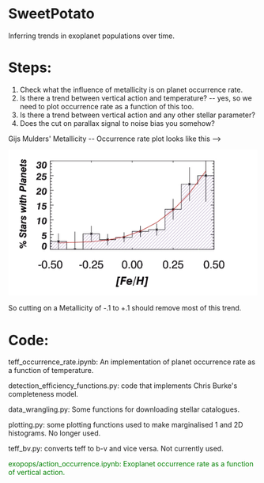 # SweetPotato

Inferring trends in exoplanet populations over time.

Steps:
=======

1. Check what the influence of metallicity is on planet occurrence rate.
2. Is there a trend between vertical action and temperature?
    -- yes, so we need to plot occurrence rate as a function of this too.
3. Is there a trend between vertical action and any other stellar parameter?
4. Does the cut on parallax signal to noise bias you somehow?

Gijs Mulders' Metallicity -- Occurrence rate plot looks like this -->

![alt text](https://github.com/ruthangus/SweetPotato/blob/master/Mulders.png)

So cutting on a Metallicity of -.1 to +.1 should remove most of this trend.


Code:
=====

teff_occurrence_rate.ipynb: An implementation of planet occurrence rate as a
function of temperature.

detection_efficiency_functions.py: code that implements Chris Burke's
completeness model.

data_wrangling.py: Some functions for downloading stellar catalogues.

plotting.py: some plotting functions used to make marginalised 1 and 2D
histograms. No longer used.

teff_bv.py: converts teff to b-v and vice versa. Not currently used.

<font color="green"> exopops/action_occurrence.ipynb: Exoplanet occurrence rate as a function of vertical action. </font>
